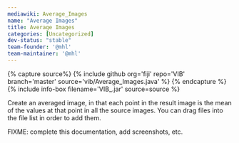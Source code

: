 ```yaml
---
mediawiki: Average_Images
name: "Average Images"
title: Average Images
categories: [Uncategorized]
dev-status: "stable"
team-founder: '@mhl'
team-maintainer: '@mhl'
---
```



{% capture source%}
{% include github org='fiji' repo='VIB' branch='master' source='vib/Average_Images.java' %}
{% endcapture %}
{% include info-box filename='VIB\_.jar' source=source %}

Create an averaged image, in that each point in the result image is the mean of the values at that point in all the source images. You can drag files into the file list in order to add them.

FIXME: complete this documentation, add screenshots, etc.
